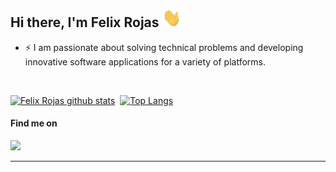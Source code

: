 <!--
**Phelyxx/Phelyxx** is a ✨ _special_ ✨ repository because its `README.md` (this file) appears on your GitHub profile.
-->

 <!--
**UjwalKandi/UjwalKandi** is a ✨ _special_ ✨ repository because its `README.md` (this file) appears on your GitHub profile.
-->


<h2 align="left">Hi there, I'm Felix Rojas <img src="https://raw.githubusercontent.com/ABSphreak/ABSphreak/master/gifs/Hi.gif" height="30" /> </h2>
 

- ⚡ I am passionate about solving technical problems and developing innovative software applications for a variety of platforms. 
 

<br />

[![Felix Rojas github stats](https://github-readme-stats.ujwalkandi.vercel.app/api?username=Phelyxx&count_private=true&show_icons=true&theme=blue-green&hide_rank=false&hide=stars&include_all_commits=true)](https://github.com/Phelyxxi?tab=repositories)&nbsp;&nbsp;[![Top Langs](https://github-readme-stats.ujwalkandi.vercel.app/api/top-langs/?username=UjwalKandi&layout=compact&langs_count=6&theme=blue-green)](https://github.com/UjwalKandi)


#### Find me on  

 <p align='left'>
 <a href="https://github.com/Phelyxx" target="_blank"><img height="25" src="https://upload.wikimedia.org/wikipedia/commons/9/91/Octicons-mark-github.svg"></a>&nbsp;&nbsp;
 
 </p>



-----

